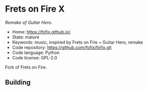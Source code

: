 # Frets on Fire X

_Remake of Guitar Hero._

- Home: https://fofix.github.io/
- State: mature
- Keywords: music, inspired by Frets on Fire + Guitar Hero, remake
- Code repository: https://github.com/fofix/fofix.git
- Code language: Python
- Code license: GPL-2.0

Fork of Frets on Fire.

## Building
